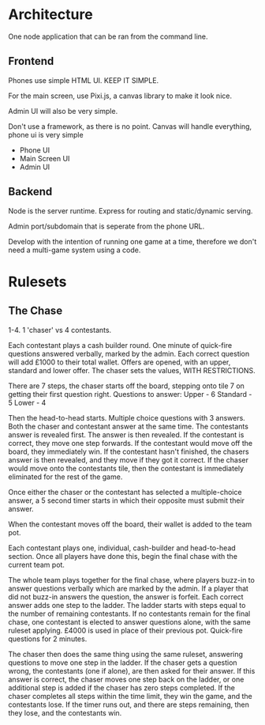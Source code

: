 # Architecture

One node application that can be ran from the command line.

## Frontend

Phones use simple HTML UI. KEEP IT SIMPLE.

For the main screen, use Pixi.js, a canvas library to make it look nice.

Admin UI will also be very simple.

Don't use a framework, as there is no point. Canvas will handle everything, phone ui is very simple

- Phone UI
- Main Screen UI
- Admin UI

## Backend

Node is the server runtime. Express for routing and static/dynamic serving.

Admin port/subdomain that is seperate from the phone URL.

Develop with the intention of running one game at a time, therefore we don't need a multi-game system using a code.


# Rulesets

## The Chase

1-4. 1 'chaser' vs 4 contestants.

Each contestant plays a cash builder round. One minute of quick-fire questions answered verbally, marked by the admin. Each correct question will add £1000 to their total wallet.
Offers are opened, with an upper, standard and lower offer. The chaser sets the values, WITH RESTRICTIONS.

There are 7 steps, the chaser starts off the board, stepping onto tile 7 on getting their first question right.
Questions to answer:
Upper - 6
Standard - 5
Lower - 4

Then the head-to-head starts. Multiple choice questions with 3 answers. Both the chaser and contestant answer at the same time.
The contestants answer is revealed first. The answer is then revealed. If the contestant is correct, they move one step forwards. If the contestant would
move off the board, they immediately win. If the contestant hasn't finished, the chasers answer is then revealed, and they move if they got it correct.
If the chaser would move onto the contestants tile, then the contestant is immediately eliminated for the rest of the game.

Once either the chaser or the contestant has selected a multiple-choice answer, a 5 second timer starts in which their opposite must submit their answer.

When the contestant moves off the board, their wallet is added to the team pot.

Each contestant plays one, individual, cash-builder and head-to-head section.
Once all players have done this, begin the final chase with the current team pot.

The whole team plays together for the final chase, where players buzz-in to answer questions verbally which are marked by the admin. If a player that did not buzz-in answers
the question, the answer is forfeit. Each correct answer adds one step to the ladder. The ladder starts with steps equal to the number of remaining contestants.
If no contestants remain for the final chase, one contestant is elected to answer questions alone, with the same ruleset applying. £4000 is used in place of their previous pot.
Quick-fire questions for 2 minutes.

The chaser then does the same thing using the same ruleset, answering questions to move one step in the ladder. If the chaser gets a question wrong, the contestants (one if alone), are then asked for their answer. If this answer is correct, the chaser moves one step back on the ladder, or one additional step is added if the chaser has zero steps completed. If the chaser completes all steps within the time limit, they win the game, and the contestants lose. If the timer runs out, and there are steps remaining, then they lose, and the contestants win.